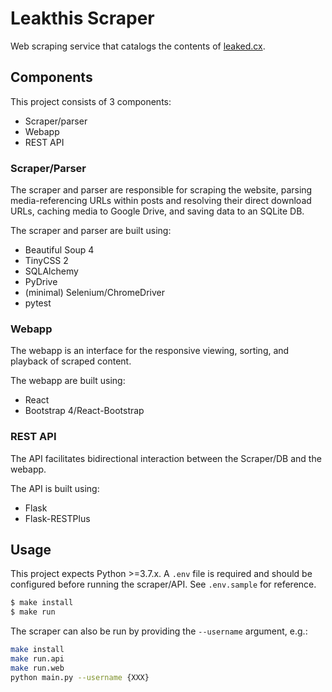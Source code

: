 # Leakthis Scraper
Web scraping service that catalogs the contents of [leaked.cx](leaked.cx).

## Components
This project consists of 3 components:
- Scraper/parser
- Webapp
- REST API

### Scraper/Parser
The scraper and parser are responsible for scraping the website, parsing media-referencing URLs within posts and resolving their direct download URLs, caching media to Google Drive, and saving data to an SQLite DB.

The scraper and parser are built using:
- Beautiful Soup 4
- TinyCSS 2
- SQLAlchemy
- PyDrive
- (minimal) Selenium/ChromeDriver
- pytest

### Webapp
The webapp is an interface for the responsive viewing, sorting, and playback of scraped content.

The webapp are built using:
- React
- Bootstrap 4/React-Bootstrap

### REST API
The API facilitates bidirectional interaction between the Scraper/DB and the webapp.

The API is built using:
- Flask
- Flask-RESTPlus

## Usage
This project expects Python >=3.7.x.
A `.env` file is required and should be configured before running the scraper/API. See `.env.sample` for reference.

```bash
$ make install
$ make run
```
The scraper can also be run by providing the `--username` argument, e.g.:
```bash
make install
make run.api
make run.web
python main.py --username {XXX}
```
